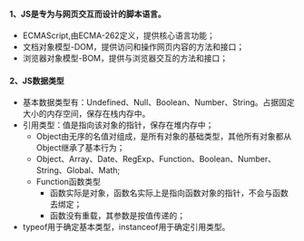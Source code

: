 #### 1、JS是专为与网页交互而设计的脚本语言。
  * ECMAScript,由ECMA-262定义，提供核心语言功能；
  * 文档对象模型-DOM，提供访问和操作网页内容的方法和接口；
  * 浏览器对象模型-BOM，提供与浏览器交互的方法和接口；
#### 2、JS数据类型
  * 基本数据类型有：Undefined、Null、Boolean、Number、String。占据固定大小的内存空间，保存在栈内存中。
  * 引用类型：值是指向该对象的指针，保存在堆内存中；
    - Object由无序的名值对组成，是所有对象的基础类型，其他所有对象都从Object继承了基本行为；  
    - Object、Array、Date、RegExp、Function、Boolean、Number、String、Global、Math;
    - Function函数类型
      + 函数实际是对象，函数名实际上是指向函数对象的指针，不会与函数去绑定；
      + 函数没有重载，其参数是按值传递的；
  * typeof用于确定基本类型，instanceof用于确定引用类型。
